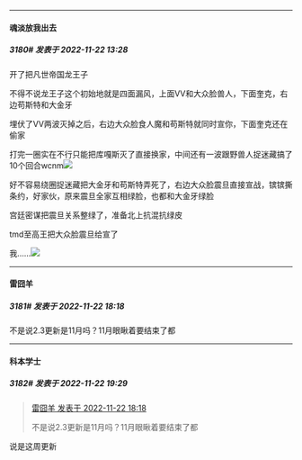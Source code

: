 

*****

####  魂淡放我出去  
##### 3180#       发表于 2022-11-22 13:28

开了把凡世帝国龙王子

不得不说龙王子这个初始地就是四面漏风，上面VV和大众脸兽人，下面奎克，右边苟斯特和大金牙

埋伏了VV两波灭掉之后，右边大众脸食人魔和苟斯特就同时宣你，下面奎克还在偷家

打完一圈实在不行只能把库嘎斯灭了直接换家，中间还有一波跟野兽人捉迷藏搞了10个回合wcnm<img src="https://static.saraba1st.com/image/smiley/face2017/134.png" referrerpolicy="no-referrer">

好不容易绕圈捉迷藏把大金牙和苟斯特弄死了，右边大众脸震旦直接宣战，镔镔撕条约，好家伙，原来震旦全家互相绿脸，也都和大金牙绿脸

宫廷密谋把震旦关系整绿了，准备北上抗混抗绿皮

tmd至高王把大众脸震旦给宣了

我……<img src="https://static.saraba1st.com/image/smiley/face2017/134.png" referrerpolicy="no-referrer">



*****

####  雷囧羊  
##### 3181#       发表于 2022-11-22 18:18

不是说2.3更新是11月吗？11月眼瞅着要结束了都



*****

####  科本学士  
##### 3182#       发表于 2022-11-22 19:29

<blockquote><a href="httphttps://bbs.saraba1st.com/2b/forum.php?mod=redirect&amp;goto=findpost&amp;pid=58557194&amp;ptid=1985955" target="_blank">雷囧羊 发表于 2022-11-22 18:18</a>

不是说2.3更新是11月吗？11月眼瞅着要结束了都</blockquote>
说是这周更新

